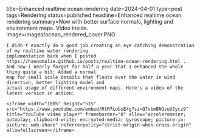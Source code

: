title=Enhanced realtime ocean rendering
date=2024-04-01
type=post
tags=Rendering
status=published
headline=Enhanced realtime ocean rendering
summary=Now with better surface normals, lighting and environment maps. Video inside.
image=images/ocean_rendered_cover.PNG
~~~~~~
I didn't exactly do a good job creating an eye catching demonstration of my realtime water rendering
implementation back when I posted https://hannomalie.github.io/posts/realtime-ocean-rendering.html .
And now i nearly forgot for half a year that I enhanced the whole thing quite a bit: Added a normal
map for small scale details that floats over the water in wind direction, better lighting model and
actual usage of different environment maps. Here's a video of the latest version in action:

<iframe width="100%" height="515" src="https://www.youtube.com/embed/RtM7LobsE4g?si=Q7vbmBNQsuUSycz9" title="YouTube video player" frameborder="0" allow="accelerometer; autoplay; clipboard-write; encrypted-media; gyroscope; picture-in-picture; web-share" referrerpolicy="strict-origin-when-cross-origin" allowfullscreen></iframe>